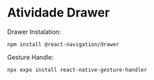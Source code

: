 # Atividade Drawer

Drawer Instalation:

    npm install @react-navigation/drawer

Gesture Handle:

    npx expo install react-native-gesture-handler